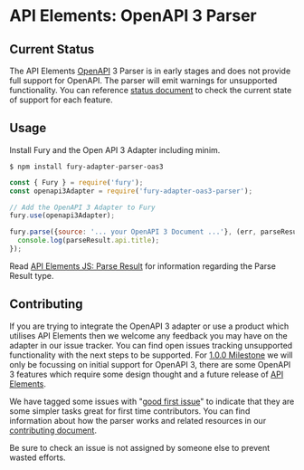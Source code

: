 # API Elements: OpenAPI 3 Parser

## Current Status

The API Elements [OpenAPI][] 3 Parser is in early stages and does not provide
full support for OpenAPI. The parser will emit warnings for unsupported
functionality. You can reference [status document][] to check the current state
of support for each feature.

## Usage

Install Fury and the Open API 3 Adapter including minim.

```shell
$ npm install fury-adapter-parser-oas3
```

```js
const { Fury } = require('fury');
const openapi3Adapter = require('fury-adapter-oas3-parser');

// Add the OpenAPI 3 Adapter to Fury
fury.use(openapi3Adapter);

fury.parse({source: '... your OpenAPI 3 Document ...'}, (err, parseResult) => {
  console.log(parseResult.api.title);
});
```

Read [API Elements JS: Parse
Result](https://api-elements-js.readthedocs.io/en/latest/api.html#parse-result)
for information regarding the Parse Result type.

## Contributing

If you are trying to integrate the OpenAPI 3 adapter or use a product which
utilises API Elements then we welcome any feedback you may have on the adapter
in our issue tracker. You can find open issues tracking unsupported
functionality with the next steps to be supported. For [1.0.0 Milestone][] we
will only be focussing on initial support for OpenAPI 3, there are some OpenAPI
3 features which require some design thought and a future release of [API
Elements][].

We have tagged some issues with "[good first issue][]" to indicate that they
are some simpler tasks great for first time contributors. You can find
information about how the parser works and related resources in our
[contributing
document](https://github.com/apiaryio/fury-adapter-oas3-parser/blob/master/CONTRIBUTING.md).

Be sure to check an
issue is not assigned by someone else to prevent wasted efforts.


[API Elements]: https://apielements.org/
[OpenAPI]: https://github.com/OAI/OpenAPI-Specification
[status document]: https://github.com/apiaryio/api-elements.js/tree/master/packages/fury-adapter-oas3-parser/STATUS.md
[1.0.0 Milestone]: https://github.com/apiaryio/api-elements.js/milestone/1
[good first issue]: https://github.com/apiaryio/api-elements.js/issues?q=is%3Aissue+is%3Aopen+sort%3Aupdated-desc+label%3Aopenapi3+label%3A%22good+first+issue%22
